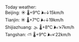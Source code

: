 Today weather:  
Beijing: ☀️   🌡️+9°C 🌬️↓15km/h  
Tianjin: ☀️   🌡️+7°C 🌬️↓19km/h  
Shijiazhuang: 🌫  🌡️+8°C 🌬️↘7km/h  
Tangshan: ⛅️  🌡️+9°C 🌬️↙22km/h  
